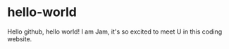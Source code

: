 # hello-world
Hello github, hello world!
I am Jam, it's so excited to meet U in this coding website.
